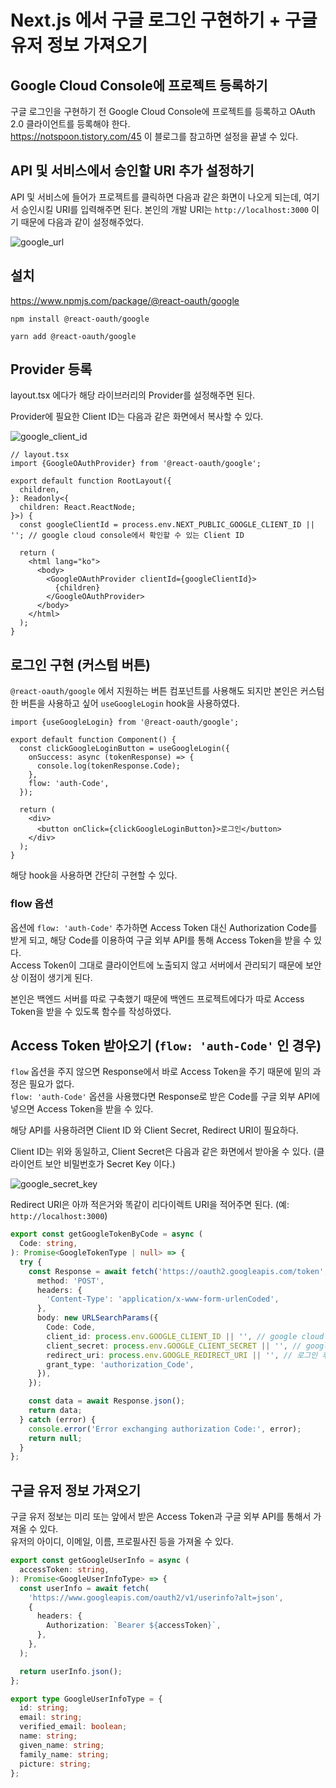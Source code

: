 # Next.js 에서 구글 로그인 구현하기 + 구글 유저 정보 가져오기

## Google Cloud Console에 프로젝트 등록하기

구글 로그인을 구현하기 전 Google Cloud Console에 프로젝트를 등록하고 OAuth 2.0 클라이언트를 등록해야 한다.  
https://notspoon.tistory.com/45 이 블로그를 참고하면 설정을 끝낼 수 있다.

## API 및 서비스에서 승인할 URI 추가 설정하기

API 및 서비스에 들어가 프로젝트를 클릭하면 다음과 같은 화면이 나오게 되는데, 여기서 승인시킬 URI를 입력해주면 된다.
본인의 개발 URI는 `http://localhost:3000` 이기 때문에 다음과 같이 설정해주었다.

![google_url](photo/10/google-url.png)

## 설치

https://www.npmjs.com/package/@react-oauth/google

```shell
npm install @react-oauth/google

yarn add @react-oauth/google
```

## Provider 등록

layout.tsx 에다가 해당 라이브러리의 Provider를 설정해주면 된다.

Provider에 필요한 Client ID는 다음과 같은 화면에서 복사할 수 있다.

![google_client_id](photo/10/google-client-id.png)

```tsx
// layout.tsx
import {GoogleOAuthProvider} from '@react-oauth/google';

export default function RootLayout({
  children,
}: Readonly<{
  children: React.ReactNode;
}>) {
  const googleClientId = process.env.NEXT_PUBLIC_GOOGLE_CLIENT_ID || ''; // google cloud console에서 확인할 수 있는 Client ID

  return (
    <html lang="ko">
      <body>
        <GoogleOAuthProvider clientId={googleClientId}>
          {children}
        </GoogleOAuthProvider>
      </body>
    </html>
  );
}
```

## 로그인 구현 (커스텀 버튼)

`@react-oauth/google` 에서 지원하는 버튼 컴포넌트를 사용해도 되지만 본인은 커스텀한 버튼을 사용하고 싶어 `useGoogleLogin` hook을 사용하였다.

```tsx
import {useGoogleLogin} from '@react-oauth/google';

export default function Component() {
  const clickGoogleLoginButton = useGoogleLogin({
    onSuccess: async (tokenResponse) => {
      console.log(tokenResponse.Code);
    },
    flow: 'auth-Code',
  });

  return (
    <div>
      <button onClick={clickGoogleLoginButton}>로그인</button>
    </div>
  );
}
```

해당 hook을 사용하면 간단히 구현할 수 있다.

### flow 옵션

옵션에 `flow: 'auth-Code'` 추가하면 Access Token 대신 Authorization Code를 받게 되고, 해당 Code를 이용하여 구글 외부 API를 통해 Access Token을 받을 수 있다.  
Access Token이 그대로 클라이언트에 노출되지 않고 서버에서 관리되기 때문에 보안상 이점이 생기게 된다.

본인은 백엔드 서버를 따로 구축했기 때문에 백엔드 프로젝트에다가 따로 Access Token을 받을 수 있도록 함수를 작성하였다.

## Access Token 받아오기 (`flow: 'auth-Code'` 인 경우)

`flow` 옵션을 주지 않으면 Response에서 바로 Access Token을 주기 때문에 밑의 과정은 필요가 없다.  
`flow: 'auth-Code'` 옵션을 사용했다면 Response로 받은 Code를 구글 외부 API에 넣으면 Access Token을 받을 수 있다.

해당 API를 사용하려면 Client ID 와 Client Secret, Redirect URI이 필요하다.

Client ID는 위와 동일하고, Client Secret은 다음과 같은 화면에서 받아올 수 있다. (클라이언트 보안 비밀번호가 Secret Key 이다.)

![google_secret_key](photo/10/google-secret-key.png)

Redirect URI은 아까 적은거와 똑같이 리다이렉트 URI을 적어주면 된다. (예: `http://localhost:3000`)

```typescript
export const getGoogleTokenByCode = async (
  Code: string,
): Promise<GoogleTokenType | null> => {
  try {
    const Response = await fetch('https://oauth2.googleapis.com/token', {
      method: 'POST',
      headers: {
        'Content-Type': 'application/x-www-form-urlenCoded',
      },
      body: new URLSearchParams({
        Code: Code,
        client_id: process.env.GOOGLE_CLIENT_ID || '', // google cloud console에서 확인할 수 있는 Client ID
        client_secret: process.env.GOOGLE_CLIENT_SECRET || '', // google cloud console에서 확인할 수 있는 Client Secret
        redirect_uri: process.env.GOOGLE_REDIRECT_URI || '', // 로그인 후 리다이렉트할 주소, 실제 주소와 일치해야 한다.
        grant_type: 'authorization_Code',
      }),
    });

    const data = await Response.json();
    return data;
  } catch (error) {
    console.error('Error exchanging authorization Code:', error);
    return null;
  }
};
```

## 구글 유저 정보 가져오기

구글 유저 정보는 미리 또는 앞에서 받은 Access Token과 구글 외부 API를 통해서 가져올 수 있다.  
유저의 아이디, 이메일, 이름, 프로필사진 등을 가져올 수 있다.

```typescript
export const getGoogleUserInfo = async (
  accessToken: string,
): Promise<GoogleUserInfoType> => {
  const userInfo = await fetch(
    'https://www.googleapis.com/oauth2/v1/userinfo?alt=json',
    {
      headers: {
        Authorization: `Bearer ${accessToken}`,
      },
    },
  );

  return userInfo.json();
};

export type GoogleUserInfoType = {
  id: string;
  email: string;
  verified_email: boolean;
  name: string;
  given_name: string;
  family_name: string;
  picture: string;
};
```
